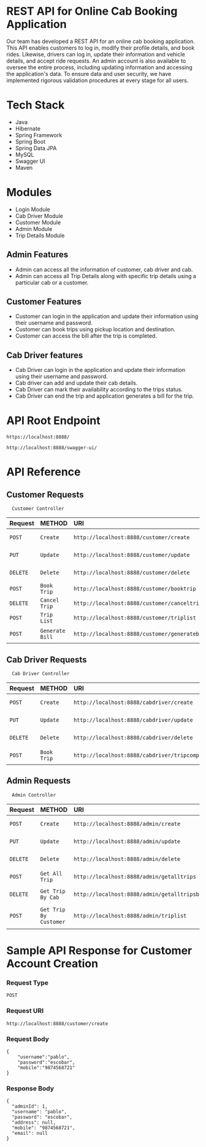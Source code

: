 # REST API for Online Cab Booking Application

Our team has developed a REST API for an online cab booking application. This API enables customers to log in, modify their profile details, and book rides. Likewise, drivers can log in, update their information and vehicle details, and accept ride requests. An admin account is also available to oversee the entire process, including updating information and accessing the application's data. To ensure data and user security, we have implemented rigorous validation procedures at every stage for all users.


# Tech Stack

- Java
- Hibernate
- Spring Framework
- Spring Boot
- Spring Data JPA
- MySQL
- Swagger UI
- Maven

# Modules

- Login Module
- Cab Driver Module
- Customer Module
- Admin Module
- Trip Details Module

## Admin Features
- Admin can access all the information of customer, cab driver and cab.
- Admin can access all Trip Details along with specific trip details using a particular cab or a customer.


## Customer Features
- Customer can login in the application and update their information using their username and password.
- Customer can book trips using pickup location and destination.
- Customer can access the bill after the trip is completed.


## Cab Driver features
- Cab Driver can login in the application and update their information using their username and password.
- Cab driver can add and update their cab details.
- Cab Driver can mark their availability according to the trips status.
- Cab Driver can end the trip and application generates a bill for the trip.

# API Root Endpoint
```
https://localhost:8888/
```
```
http://localhost:8888/swagger-ui/
```
# API Reference

## Customer Requests

```http
  Customer Controller
```

| Request | METHOD     |  URI | Description                |
| :-------- | :------- | :----- | :------------------------- |
| `POST` | `Create` | `http://localhost:8888/customer/create` | Create Customer |
| `PUT` | `Update` | `http://localhost:8888/customer/update` | Update Customer |
| `DELETE` | `Delete` | `http://localhost:8888/customer/delete` | Delete Customer |
| `POST` | `Book Trip` | `http://localhost:8888/customer/booktrip` | Book Trip |
| `DELETE` | `Cancel Trip` | `http://localhost:8888/customer/canceltrip` | Cancel Trip |
| `POST` | `Trip List` | `http://localhost:8888/customer/triplist` | Trip List |
| `POST` | `Generate Bill` | `http://localhost:8888/customer/generatebill` | Generate Bill |


## Cab Driver Requests

```http
  Cab Driver Controller 
```

| Request | METHOD     |  URI | Description                |
| :-------- | :------- | :----- | :------------------------- |
| `POST` | `Create` | `http://localhost:8888/cabdriver/create` | Create Cab Driver |
| `PUT` | `Update` | `http://localhost:8888/cabdriver/update` | Update Cab Driver |
| `DELETE` | `Delete` | `http://localhost:8888/cabdriver/delete` | Delete Cab Driver |
| `POST` | `Book Trip` | `http://localhost:8888/cabdriver/tripcompleted` | Trip Completed |


## Admin Requests

```http
  Admin Controller
```

| Request | METHOD     |  URI | Description                |
| :-------- | :------- | :----- | :------------------------- |
| `POST` | `Create` | `http://localhost:8888/admin/create` | Create Admin |
| `PUT` | `Update` | `http://localhost:8888/admin/update` | Update Admin |
| `DELETE` | `Delete` | `http://localhost:8888/admin/delete` | Delete Admin |
| `POST` | `Get All Trip` | `http://localhost:8888/admin/getalltrips` | Show All Trip |
| `DELETE` | `Get Trip By Cab` | `http://localhost:8888/admin/getalltripsbycab/{cabId}` | Get All Trip By Cab ID |
| `POST` | `Get Trip By Customer` | `http://localhost:8888/admin/triplist` | Get All Trip By Customer |


# Sample API Response for Customer Account Creation
### Request Type
```
POST
```

### Request URI
```
http://localhost:8888/customer/create
```

### Request Body
```
{
    "username":"pablo",
    "password":"escobar",
    "mobile":"9874568721"
}
```
### Response Body

```
{
  "adminId": 1,
  "username": "pablo",
  "password": "escobar",
  "address": null,
  "mobile": "9874568721",
  "email": null
}
```